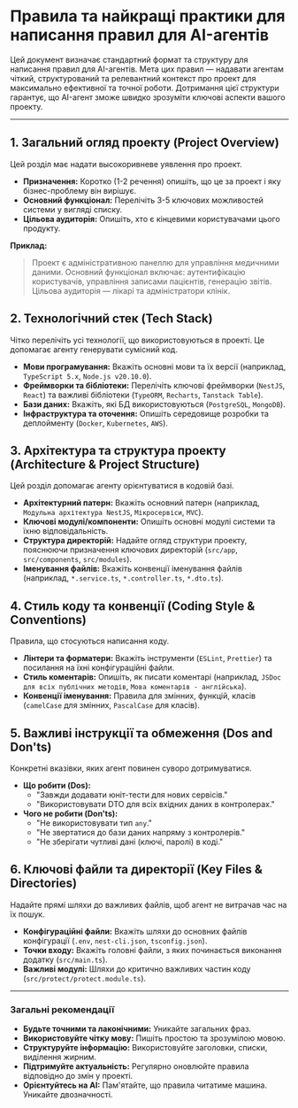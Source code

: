 # Правила та найкращі практики для написання правил для AI-агентів

Цей документ визначає стандартний формат та структуру для написання правил для AI-агентів. Мета цих правил — надавати агентам чіткий, структурований та релевантний контекст про проект для максимально ефективної та точної роботи. Дотримання цієї структури гарантує, що AI-агент зможе швидко зрозуміти ключові аспекти вашого проекту.

---

## 1. Загальний огляд проекту (Project Overview)

Цей розділ має надати высокоривневе уявлення про проект.

- **Призначення:** Коротко (1-2 речення) опишіть, що це за проект і яку бізнес-проблему він вирішує.
- **Основний функціонал:** Перелічіть 3-5 ключових можливостей системи у вигляді списку.
- **Цільова аудиторія:** Опишіть, хто є кінцевими користувачами цього продукту.

**Приклад:**
> Проект є адміністративною панеллю для управління медичними даними. Основний функціонал включає: аутентифікацію користувачів, управління записами пацієнтів, генерацію звітів. Цільова аудиторія — лікарі та адміністратори клінік.

## 2. Технологічний стек (Tech Stack)

Чітко перелічіть усі технології, що використовуються в проекті. Це допомагає агенту генерувати сумісний код.

- **Мови програмування:** Вкажіть основні мови та їх версії (наприклад, `TypeScript 5.x`, `Node.js v20.10.0`).
- **Фреймворки та бібліотеки:** Перелічіть ключові фреймворки (`NestJS`, `React`) та важливі бібліотеки (`TypeORM`, `Recharts`, `Tanstack Table`).
- **Бази даних:** Вкажіть, які БД використовуються (`PostgreSQL`, `MongoDB`).
- **Інфраструктура та оточення:** Опишіть середовище розробки та деплойменту (`Docker`, `Kubernetes`, `AWS`).

## 3. Архітектура та структура проекту (Architecture & Project Structure)

Цей розділ допомагає агенту орієнтуватися в кодовій базі.

- **Архітектурний патерн:** Вкажіть основний патерн (наприклад, `Модульна архітектура NestJS`, `Мікросервіси`, `MVC`).
- **Ключові модулі/компоненти:** Опишіть основні модулі системи та їхню відповідальність.
- **Структура директорій:** Надайте огляд структури проекту, пояснюючи призначення ключових директорій (`src/app`, `src/components`, `src/modules`).
- **Іменування файлів:** Вкажіть конвенції іменування файлів (наприклад, `*.service.ts`, `*.controller.ts`, `*.dto.ts`).

## 4. Стиль коду та конвенції (Coding Style & Conventions)

Правила, що стосуються написання коду.

- **Лінтери та форматери:** Вкажіть інструменти (`ESLint`, `Prettier`) та посилання на їхні конфігураційні файли.
- **Стиль коментарів:** Опишіть, як писати коментарі (наприклад, `JSDoc для всіх публічних методів`, `Мова коментарів - англійська`).
- **Конвенції іменування:** Правила для змінних, функцій, класів (`camelCase` для змінних, `PascalCase` для класів).

## 5. Важливі інструкції та обмеження (Dos and Don'ts)

Конкретні вказівки, яких агент повинен суворо дотримуватися.

- **Що робити (Dos):**
  - "Завжди додавати юніт-тести для нових сервісів."
  - "Використовувати DTO для всіх вхідних даних в контролерах."
- **Чого не робити (Don'ts):**
  - "Не використовувати тип `any`."
  - "Не звертатися до бази даних напряму з контролерів."
  - "Не зберігати чутливі дані (ключі, паролі) в коді."

## 6. Ключові файли та директорії (Key Files & Directories)

Надайте прямі шляхи до важливих файлів, щоб агент не витрачав час на їх пошук.

- **Конфігураційні файли:** Вкажіть шляхи до основних файлів конфігурації (`.env`, `nest-cli.json`, `tsconfig.json`).
- **Точки входу:** Вкажіть головні файли, з яких починається виконання додатку (`src/main.ts`).
- **Важливі модулі:** Шляхи до критично важливих частин коду (`src/protect/protect.module.ts`).

---

### Загальні рекомендації

- **Будьте точними та лаконічними:** Уникайте загальних фраз.
- **Використовуйте чітку мову:** Пишіть простою та зрозумілою мовою.
- **Структуруйте інформацію:** Використовуйте заголовки, списки, виділення жирним.
- **Підтримуйте актуальність:** Регулярно оновлюйте правила відповідно до змін у проекті.
- **Орієнтуйтесь на AI:** Пам'ятайте, що правила читатиме машина. Уникайте двозначності.
